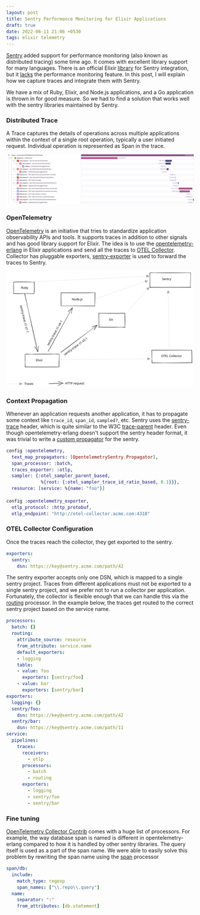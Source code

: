 ```yaml
---
layout: post
title: Sentry Performance Monitoring for Elixir Applications
draft: true
date: 2022-06-11 21:06 +0530
tags: elixir telemetry
---
```

[Sentry](https://sentry.io/welcome/) added support for performance monitoring (also known as
distributed tracing) some time ago. It comes with excellent library
support for many languages. There is an official Elixir [library](https://github.com/getsentry/sentry-elixir)
for Sentry integration, but it [lacks](https://github.com/getsentry/sentry-elixir/issues/426) the performance monitoring
feature. In this post, I will explain how we capture traces and
integrate them with Sentry.

We have a mix of Ruby, Elixir, and Node.js applications, and a Go
application is thrown in for good measure. So we had to find a
solution that works well with the sentry libraries maintained by
Sentry.

### Distributed Trace

A Trace captures the details of operations across multiple
applications within the context of a single root operation, typically
a user initiated request. Individual operation is represented as Span
in the trace.

<img class="full-width" src="/public/images/sentry/trace.png" />

### OpenTelemetry

[OpenTelemetry](https://opentelemetry.io/) is an initiative that tries to standardize
application observability APIs and tools. It supports traces in
addition to other signals and has good library support for Elixir. The
idea is to use the [opentelemetry-erlang](https://github.com/open-telemetry/opentelemetry-erlang) in Elixir applications
and send all the traces to [OTEL Collector](https://opentelemetry.io/docs/collector/). Collector has
pluggable exporters, [sentry-exporter](https://pkg.go.dev/github.com/open-telemetry/opentelemetry-collector-contrib/exporter/sentryexporter#section-readme) is used to forward the
traces to Sentry.

<img src="/public/images/sentry/architecture.svg" />

### Context Propagation

Whenever an application requests another application, it has to
propagate some context like `trace_id`, `span_id`, `sampled?`,
etc. Sentry uses the [sentry-trace](https://develop.sentry.dev/sdk/performance/#header-sentry-trace) header, which is quite similar
to the W3C [trace-parent](https://www.w3.org/TR/trace-context/#traceparent-header) header. Even though opentelemetry-erlang
doesn't support the sentry header format, it was trivial to write a
[custom propagator](https://github.com/scripbox/opentelemetry_sentry) for the sentry.

```elixir
config :opentelemetry,
  text_map_propagators: [OpentelemetrySentry.Propagator],
  span_processor: :batch,
  traces_exporter: :otlp,
  sampler: {:otel_sampler_parent_based,
             %{root: {:otel_sampler_trace_id_ratio_based, 0.1}}},
  resource: [service: %{name: "foo"}]

config :opentelemetry_exporter,
  otlp_protocol: :http_protobuf,
  otlp_endpoint: "http://otel-collector.acme.com:4318"
```

### OTEL Collector Configuration

Once the traces reach the collector, they get exported to the sentry.

```yaml
exporters:
  sentry:
    dsn: https://key@sentry.acme.com/path/42
```

The sentry exporter accepts only one DSN, which is mapped to a single
sentry project. Traces from different applications must not be
exported to a single sentry project, and we prefer not to run a
collector per application. Fortunately, the collector is flexible
enough that we can handle this via the [routing](https://pkg.go.dev/github.com/open-telemetry/opentelemetry-collector-contrib/processor/routingprocessor#section-readme) processor. In the
example below, the traces get routed to the correct sentry project
based on the service name.

```yaml
processors:
  batch: {}
  routing:
    attribute_source: resource
    from_attribute: service.name
    default_exporters:
    - logging
    table:
    - value: foo
      exporters: [sentry/foo]
    - value: bar
      exporters: [sentry/bar]
exporters:
  logging: {}
  sentry/foo:
    dsn: https://key@sentry.acme.com/path/42
  sentry/bar:
    dsn: https://key@sentry.acme.com/path/11
service:
  pipelines:
    traces:
      receivers:
        - otlp
      processors:
        - batch
        - routing
      exporters:
        - logging
        - sentry/foo
        - sentry/bar
```

### Fine tuning

[OpenTelemetry Collector Contrib](https://github.com/open-telemetry/opentelemetry-collector-contrib/tree/main/processor) comes with a huge list of
processors. For example, the way database span is named is different
in opentelemetry-erlang compared to how it is handled by other sentry
libraries. The query itself is used as a part of the span name. We
were able to easily solve this problem by rewriting the span name
using the [span](https://pkg.go.dev/github.com/open-telemetry/opentelemetry-collector-contrib/processor/spanprocessor#section-readme) processor

```yaml
span/db:
  include:
    match_type: regexp
    span_names: ["\\.repo\\.query"]
  name:
    separator: ":"
    from_attributes: [db.statement]
```


<link rel="stylesheet" href="/public/css/sentry.css"/>
